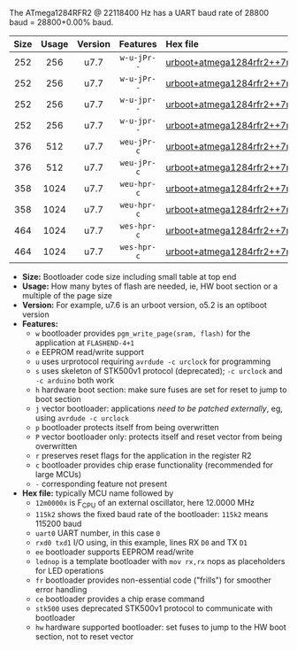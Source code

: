 The ATmega1284RFR2 @ 22118400 Hz has a UART baud rate of 28800 baud = 28800+0.00% baud.

|Size|Usage|Version|Features|Hex file|
|:-:|:-:|:-:|:-:|:--|
|252|256|u7.7|`w-u-jPr--`|[urboot+atmega1284rfr2++7m3728x++++9k6_uart0_rxe0_txe1_lednop.hex](https://raw.githubusercontent.com/stefanrueger/urboot.hex/main/mcus/atmega1284rfr2/external_oscillator/fcpu++7m3728_Hz/br++++9k6_bps/urboot+atmega1284rfr2++7m3728x++++9k6_uart0_rxe0_txe1_lednop.hex)|
|252|256|u7.7|`w-u-jPr--`|[urboot+atmega1284rfr2++7m3728x++++9k6_uart1_rxd2_txd3_lednop.hex](https://raw.githubusercontent.com/stefanrueger/urboot.hex/main/mcus/atmega1284rfr2/external_oscillator/fcpu++7m3728_Hz/br++++9k6_bps/urboot+atmega1284rfr2++7m3728x++++9k6_uart1_rxd2_txd3_lednop.hex)|
|252|256|u7.7|`w-u-jpr--`|[urboot+atmega1284rfr2++7m3728x++++9k6_uart0_rxe0_txe1_lednop_fr.hex](https://raw.githubusercontent.com/stefanrueger/urboot.hex/main/mcus/atmega1284rfr2/external_oscillator/fcpu++7m3728_Hz/br++++9k6_bps/urboot+atmega1284rfr2++7m3728x++++9k6_uart0_rxe0_txe1_lednop_fr.hex)|
|252|256|u7.7|`w-u-jpr--`|[urboot+atmega1284rfr2++7m3728x++++9k6_uart1_rxd2_txd3_lednop_fr.hex](https://raw.githubusercontent.com/stefanrueger/urboot.hex/main/mcus/atmega1284rfr2/external_oscillator/fcpu++7m3728_Hz/br++++9k6_bps/urboot+atmega1284rfr2++7m3728x++++9k6_uart1_rxd2_txd3_lednop_fr.hex)|
|376|512|u7.7|`weu-jPr-c`|[urboot+atmega1284rfr2++7m3728x++++9k6_uart0_rxe0_txe1_ee_lednop_fr_ce.hex](https://raw.githubusercontent.com/stefanrueger/urboot.hex/main/mcus/atmega1284rfr2/external_oscillator/fcpu++7m3728_Hz/br++++9k6_bps/urboot+atmega1284rfr2++7m3728x++++9k6_uart0_rxe0_txe1_ee_lednop_fr_ce.hex)|
|376|512|u7.7|`weu-jPr-c`|[urboot+atmega1284rfr2++7m3728x++++9k6_uart1_rxd2_txd3_ee_lednop_fr_ce.hex](https://raw.githubusercontent.com/stefanrueger/urboot.hex/main/mcus/atmega1284rfr2/external_oscillator/fcpu++7m3728_Hz/br++++9k6_bps/urboot+atmega1284rfr2++7m3728x++++9k6_uart1_rxd2_txd3_ee_lednop_fr_ce.hex)|
|358|1024|u7.7|`weu-hpr-c`|[urboot+atmega1284rfr2++7m3728x++++9k6_uart0_rxe0_txe1_ee_lednop_fr_ce_hw.hex](https://raw.githubusercontent.com/stefanrueger/urboot.hex/main/mcus/atmega1284rfr2/external_oscillator/fcpu++7m3728_Hz/br++++9k6_bps/urboot+atmega1284rfr2++7m3728x++++9k6_uart0_rxe0_txe1_ee_lednop_fr_ce_hw.hex)|
|358|1024|u7.7|`weu-hpr-c`|[urboot+atmega1284rfr2++7m3728x++++9k6_uart1_rxd2_txd3_ee_lednop_fr_ce_hw.hex](https://raw.githubusercontent.com/stefanrueger/urboot.hex/main/mcus/atmega1284rfr2/external_oscillator/fcpu++7m3728_Hz/br++++9k6_bps/urboot+atmega1284rfr2++7m3728x++++9k6_uart1_rxd2_txd3_ee_lednop_fr_ce_hw.hex)|
|464|1024|u7.7|`wes-hpr-c`|[urboot+atmega1284rfr2++7m3728x++++9k6_uart0_rxe0_txe1_ee_lednop_fr_ce_stk500_hw.hex](https://raw.githubusercontent.com/stefanrueger/urboot.hex/main/mcus/atmega1284rfr2/external_oscillator/fcpu++7m3728_Hz/br++++9k6_bps/urboot+atmega1284rfr2++7m3728x++++9k6_uart0_rxe0_txe1_ee_lednop_fr_ce_stk500_hw.hex)|
|464|1024|u7.7|`wes-hpr-c`|[urboot+atmega1284rfr2++7m3728x++++9k6_uart1_rxd2_txd3_ee_lednop_fr_ce_stk500_hw.hex](https://raw.githubusercontent.com/stefanrueger/urboot.hex/main/mcus/atmega1284rfr2/external_oscillator/fcpu++7m3728_Hz/br++++9k6_bps/urboot+atmega1284rfr2++7m3728x++++9k6_uart1_rxd2_txd3_ee_lednop_fr_ce_stk500_hw.hex)|

- **Size:** Bootloader code size including small table at top end
- **Usage:** How many bytes of flash are needed, ie, HW boot section or a multiple of the page size
- **Version:** For example, u7.6 is an urboot version, o5.2 is an optiboot version
- **Features:**
  + `w` bootloader provides `pgm_write_page(sram, flash)` for the application at `FLASHEND-4+1`
  + `e` EEPROM read/write support
  + `u` uses urprotocol requiring `avrdude -c urclock` for programming
  + `s` uses skeleton of STK500v1 protocol (deprecated); `-c urclock` and `-c arduino` both work
  + `h` hardware boot section: make sure fuses are set for reset to jump to boot section
  + `j` vector bootloader: applications *need to be patched externally*, eg, using `avrdude -c urclock`
  + `p` bootloader protects itself from being overwritten
  + `P` vector bootloader only: protects itself and reset vector from being overwritten
  + `r` preserves reset flags for the application in the register R2
  + `c` bootloader provides chip erase functionality (recommended for large MCUs)
  + `-` corresponding feature not present
- **Hex file:** typically MCU name followed by
  + `12m0000x` is F<sub>CPU</sub> of an external oscillator, here 12.0000 MHz
  + `115k2` shows the fixed baud rate of the bootloader: `115k2` means 115200 baud
  + `uart0` UART number, in this case `0`
  + `rxd0 txd1` I/O using, in this example, lines RX `D0` and TX `D1`
  + `ee` bootloader supports EEPROM read/write
  + `lednop` is a template bootloader with `mov rx,rx` nops as placeholders for LED operations
  + `fr` bootloader provides non-essential code ("frills") for smoother error handling
  + `ce` bootloader provides a chip erase command
  + `stk500` uses deprecated STK500v1 protocol to communicate with bootloader
  + `hw` hardware supported bootloader: set fuses to jump to the HW boot section, not to reset vector
